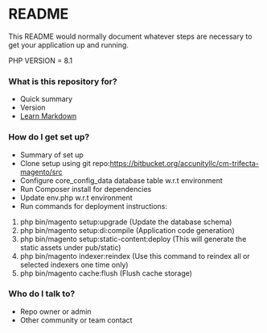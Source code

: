 # README #

This README would normally document whatever steps are necessary to get your application up and running.

PHP VERSION = 8.1

### What is this repository for? ###

* Quick summary
* Version
* [Learn Markdown](https://bitbucket.org/tutorials/markdowndemo)

### How do I get set up? ###

* Summary of set up
* Clone setup using git repo:https://bitbucket.org/accunityllc/cm-trifecta-magento/src
* Configure core_config_data database table w.r.t environment 
* Run Composer install for dependencies  
* Update env.php w.r.t environment
* Run commands for deployment instructions:
  
1. php bin/magento setup:upgrade (Update the database schema)
2. php bin/magento setup:di:compile (Application code generation)
3. php bin/magento setup:static-content:deploy (This will generate the static assets under pub/static)
4. php bin/magento indexer:reindex (Use this command to reindex all or selected indexers one time only)
5. php bin/magento cache:flush (Flush cache storage)


### Who do I talk to? ###

* Repo owner or admin
* Other community or team contact
